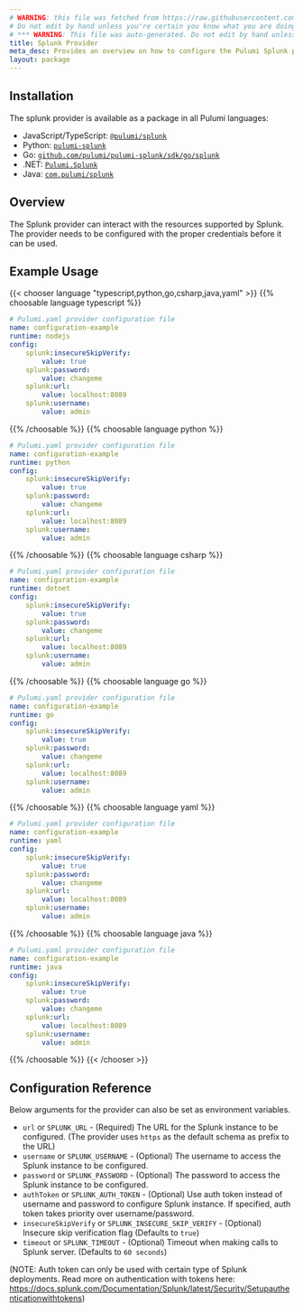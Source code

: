 ```yaml
---
# WARNING: this file was fetched from https://raw.githubusercontent.com/pulumi/pulumi-splunk/v1.2.14/docs/_index.md
# Do not edit by hand unless you're certain you know what you are doing!
# *** WARNING: This file was auto-generated. Do not edit by hand unless you're certain you know what you are doing! ***
title: Splunk Provider
meta_desc: Provides an overview on how to configure the Pulumi Splunk provider.
layout: package
---
```

## Installation

The splunk provider is available as a package in all Pulumi languages:

* JavaScript/TypeScript: [`@pulumi/splunk`](https://www.npmjs.com/package/@pulumi/splunk)
* Python: [`pulumi-splunk`](https://pypi.org/project/pulumi-splunk/)
* Go: [`github.com/pulumi/pulumi-splunk/sdk/go/splunk`](https://github.com/pulumi/pulumi-splunk)
* .NET: [`Pulumi.Splunk`](https://www.nuget.org/packages/Pulumi.Splunk)
* Java: [`com.pulumi/splunk`](https://central.sonatype.com/artifact/com.pulumi/splunk)
## Overview

The Splunk provider can interact with the resources supported by Splunk. The provider needs to be configured with the proper credentials before it can be used.
## Example Usage

{{< chooser language "typescript,python,go,csharp,java,yaml" >}}
{{% choosable language typescript %}}
```yaml
# Pulumi.yaml provider configuration file
name: configuration-example
runtime: nodejs
config:
    splunk:insecureSkipVerify:
        value: true
    splunk:password:
        value: changeme
    splunk:url:
        value: localhost:8089
    splunk:username:
        value: admin

```

{{% /choosable %}}
{{% choosable language python %}}
```yaml
# Pulumi.yaml provider configuration file
name: configuration-example
runtime: python
config:
    splunk:insecureSkipVerify:
        value: true
    splunk:password:
        value: changeme
    splunk:url:
        value: localhost:8089
    splunk:username:
        value: admin

```

{{% /choosable %}}
{{% choosable language csharp %}}
```yaml
# Pulumi.yaml provider configuration file
name: configuration-example
runtime: dotnet
config:
    splunk:insecureSkipVerify:
        value: true
    splunk:password:
        value: changeme
    splunk:url:
        value: localhost:8089
    splunk:username:
        value: admin

```

{{% /choosable %}}
{{% choosable language go %}}
```yaml
# Pulumi.yaml provider configuration file
name: configuration-example
runtime: go
config:
    splunk:insecureSkipVerify:
        value: true
    splunk:password:
        value: changeme
    splunk:url:
        value: localhost:8089
    splunk:username:
        value: admin

```

{{% /choosable %}}
{{% choosable language yaml %}}
```yaml
# Pulumi.yaml provider configuration file
name: configuration-example
runtime: yaml
config:
    splunk:insecureSkipVerify:
        value: true
    splunk:password:
        value: changeme
    splunk:url:
        value: localhost:8089
    splunk:username:
        value: admin

```

{{% /choosable %}}
{{% choosable language java %}}
```yaml
# Pulumi.yaml provider configuration file
name: configuration-example
runtime: java
config:
    splunk:insecureSkipVerify:
        value: true
    splunk:password:
        value: changeme
    splunk:url:
        value: localhost:8089
    splunk:username:
        value: admin

```

{{% /choosable %}}
{{< /chooser >}}
## Configuration Reference

Below arguments for the provider can also be set as environment variables.

* `url` or `SPLUNK_URL` - (Required) The URL for the Splunk instance to be configured. (The provider uses `https` as the default schema as prefix to the URL)
* `username` or `SPLUNK_USERNAME`  - (Optional) The username to access the Splunk instance to be configured.
* `password` or `SPLUNK_PASSWORD` - (Optional) The password to access the Splunk instance to be configured.
* `authToken` or `SPLUNK_AUTH_TOKEN` - (Optional) Use auth token instead of username and password to configure Splunk instance.
  If specified, auth token takes priority over username/password.
* `insecureSkipVerify` or `SPLUNK_INSECURE_SKIP_VERIFY` - (Optional) Insecure skip verification flag (Defaults to `true`)
* `timeout` or `SPLUNK_TIMEOUT` -  (Optional) Timeout when making calls to Splunk server. (Defaults to `60 seconds`)

(NOTE: Auth token can only be used with certain type of Splunk deployments.
Read more on authentication with tokens here: <https://docs.splunk.com/Documentation/Splunk/latest/Security/Setupauthenticationwithtokens>)